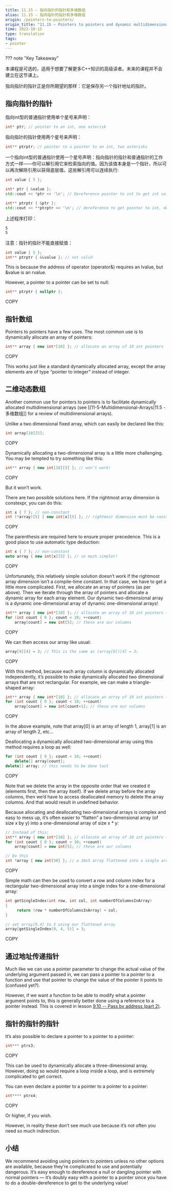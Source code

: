 ```yaml
---
title: 11.15 — 指向指针的指针和多维数组
alias: 11.15 — 指向指针的指针和多维数组
origin: /pointers-to-pointers/
origin_title: "11.15 — Pointers to pointers and dynamic multidimensional arrays"
time: 2022-10-15
type: translation
tags:
- pointer
---
```


??? note "Key Takeaway"
	


本课程是可选的，适用于想要了解更多C++知识的高级读者。未来的课程并不会建立在这节课上。

指向指针的指针正是你所期望的那样：它是保存另一个指针地址的指针。

## 指向指针的指针

指向int型的普通指针使用单个星号来声明：

```cpp
int* ptr; // pointer to an int, one asterisk
```

指向指针的指针使用两个星号来声明：

```cpp
int** ptrptr; // pointer to a pointer to an int, two asterisks
```

一个指向int型的普通指针使用一个星号声明：指向指针的指针和普通指针的工作方式一样——你可以解引用它来检索指向的值。因为该值本身是一个指针，所以可以再次解除引用以获得底层值。这些解引用可以连续执行:

```cpp
int value { 5 };

int* ptr { &value };
std::cout << *ptr << '\n'; // Dereference pointer to int to get int value

int** ptrptr { &ptr };
std::cout << **ptrptr << '\n'; // dereference to get pointer to int, dereference again to get int value
```

上述程序打印：

```
5
5
```

注意：指针的指针不能直接赋值：

```cpp
int value { 5 };
int** ptrptr { &&value }; // not valid
```


This is because the address of operator (operator&) requires an lvalue, but &value is an rvalue.

However, a pointer to a pointer can be set to null:

```cpp
int** ptrptr { nullptr };
```

COPY

## 指针数组

Pointers to pointers have a few uses. The most common use is to dynamically allocate an array of pointers:

```cpp
int** array { new int*[10] }; // allocate an array of 10 int pointers
```

COPY

This works just like a standard dynamically allocated array, except the array elements are of type “pointer to integer” instead of integer.

## 二维动态数组

Another common use for pointers to pointers is to facilitate dynamically allocated multidimensional arrays (see [[11-5-Multidimensional-Arrays|11.5 - 多维数组]] for a review of multidimensional arrays).

Unlike a two dimensional fixed array, which can easily be declared like this:

```cpp
int array[10][5];
```

COPY

Dynamically allocating a two-dimensional array is a little more challenging. You may be tempted to try something like this:

```cpp
int** array { new int[10][5] }; // won’t work!
```

COPY

But it won’t work.

There are two possible solutions here. If the rightmost array dimension is constexpr, you can do this:

```cpp
int x { 7 }; // non-constant
int (*array)[5] { new int[x][5] }; // rightmost dimension must be constexpr
```

COPY

The parenthesis are required here to ensure proper precedence. This is a good place to use automatic type deduction:

```cpp
int x { 7 }; // non-constant
auto array { new int[x][5] }; // so much simpler!
```

COPY

Unfortunately, this relatively simple solution doesn’t work if the rightmost array dimension isn’t a compile-time constant. In that case, we have to get a little more complicated. First, we allocate an array of pointers (as per above). Then we iterate through the array of pointers and allocate a dynamic array for each array element. Our dynamic two-dimensional array is a dynamic one-dimensional array of dynamic one-dimensional arrays!

```cpp
int** array { new int*[10] }; // allocate an array of 10 int pointers — these are our rows
for (int count { 0 }; count < 10; ++count)
    array[count] = new int[5]; // these are our columns
```

COPY

We can then access our array like usual:

```cpp
array[9][4] = 3; // This is the same as (array[9])[4] = 3;
```

COPY

With this method, because each array column is dynamically allocated independently, it’s possible to make dynamically allocated two dimensional arrays that are not rectangular. For example, we can make a triangle-shaped array:

```cpp
int** array { new int*[10] }; // allocate an array of 10 int pointers — these are our rows
for (int count { 0 }; count < 10; ++count)
    array[count] = new int[count+1]; // these are our columns
```

COPY

In the above example, note that array[0] is an array of length 1, array[1] is an array of length 2, etc…

Deallocating a dynamically allocated two-dimensional array using this method requires a loop as well:

```cpp
for (int count { 0 }; count < 10; ++count)
    delete[] array[count];
delete[] array; // this needs to be done last
```

COPY

Note that we delete the array in the opposite order that we created it (elements first, then the array itself). If we delete array before the array columns, then we’d have to access deallocated memory to delete the array columns. And that would result in undefined behavior.

Because allocating and deallocating two-dimensional arrays is complex and easy to mess up, it’s often easier to “flatten” a two-dimensional array (of size x by y) into a one-dimensional array of size x * y:

```cpp
// Instead of this:
int** array { new int*[10] }; // allocate an array of 10 int pointers — these are our rows
for (int count { 0 }; count < 10; ++count)
    array[count] = new int[5]; // these are our columns

// Do this
int *array { new int[50] }; // a 10x5 array flattened into a single array
```

COPY

Simple math can then be used to convert a row and column index for a rectangular two-dimensional array into a single index for a one-dimensional array:

```cpp
int getSingleIndex(int row, int col, int numberOfColumnsInArray)
{
     return (row * numberOfColumnsInArray) + col;
}

// set array[9,4] to 3 using our flattened array
array[getSingleIndex(9, 4, 5)] = 3;
```

COPY

## 通过地址传递指针

Much like we can use a pointer parameter to change the actual value of the underlying argument passed in, we can pass a pointer to a pointer to a function and use that pointer to change the value of the pointer it points to (confused yet?).

However, if we want a function to be able to modify what a pointer argument points to, this is generally better done using a reference to a pointer instead. This is covered in lesson [9.10 -- Pass by address (part 2)](https://www.learncpp.com/cpp-tutorial/pass-by-address-part-2/).

## 指针的指针的指针

It’s also possible to declare a pointer to a pointer to a pointer:

```cpp
int*** ptrx3;
```

COPY

This can be used to dynamically allocate a three-dimensional array. However, doing so would require a loop inside a loop, and is extremely complicated to get correct.

You can even declare a pointer to a pointer to a pointer to a pointer:

```cpp
int**** ptrx4;
```

COPY

Or higher, if you wish.

However, in reality these don’t see much use because it’s not often you need so much indirection.

## 小结

We recommend avoiding using pointers to pointers unless no other options are available, because they’re complicated to use and potentially dangerous. It’s easy enough to dereference a null or dangling pointer with normal pointers — it’s doubly easy with a pointer to a pointer since you have to do a double-dereference to get to the underlying value!

